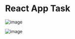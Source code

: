 # React App Task

![image](https://user-images.githubusercontent.com/57696767/200185499-32ec343a-1d4c-43eb-903f-bd8b21a17add.png)


![image](https://user-images.githubusercontent.com/57696767/200185534-02634eab-3b17-4150-ac2e-938ae65d5c5a.png)
